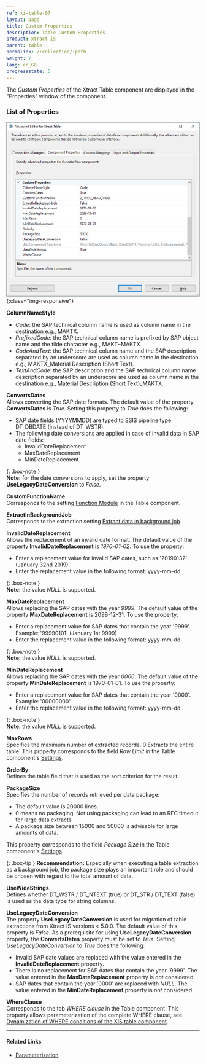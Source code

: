 ```yaml
---
ref: xi-table-07
layout: page
title: Custom Properties
description: Table Custom Properties
product: xtract-is
parent: table
permalink: /:collection/:path
weight: 7
lang: en_GB
progressstate: 5
---
```



The *Custom Properties* of the Xtract Table component are displayed in the "Properties" window of the component. 

### List of Properties

![Table-XIS-Properties](/img/content/Table-XIS-Properties.png){:class="img-responsive"}

**ColumnNameStyle**<br>
- *Code*: the SAP technical column name is used as column name in the destination e.g., MAKTX.<br>
- *PrefixedCode*: the SAP technical column name is prefixed by SAP object name and the tilde character e.g., MAKT~MAKTX
- *CodeAndText*: the SAP technical column name and the SAP description separated by an underscore are used as column name in the destination e.g., MAKTX_Material Description (Short Text).<br>
- *TextAndCode*: the SAP description and the SAP technical column name description separated by an underscore are used as column name in the destination e.g., Material Description (Short Text)_MAKTX.


**ConvertsDates**<br>
Allows converting the SAP date formats. The default value of the property **ConvertsDates** is *True*. Setting this property to *True* does the following:
* SAP date fields (YYYYMMDD) are typed to SSIS pipeline type DT_DBDATE (instead of DT_WSTR).
* The following date conversions are applied in case of invalid data in SAP date fields: 
	- InvalidDateReplacement
	- MaxDateReplacement
	- MinDateReplacement
	
{: .box-note }	
**Note:** for the date conversions to apply, set the property **UseLegacyDateConversion**  to *False*.

**CustomFunctionName**<br>
Corresponds to the setting [Function Module](./extraction-settings#function-module) in the Table component.

**ExtractInBackgroundJob**<br>
Corresponds to the extraction setting [Extract data in background job](./extraktionseinstellungen#extract-data-in-background-job).

**InvalidDateReplacement**<br>
Allows the replacement of an invalid date format. The default value of the property **InvalidDateReplacement** is *1970-01-02*. To use the property:
* Enter a replacement value for invalid SAP dates, such as '20190132' (January 32nd  2019).
* Enter the replacement value in the following format: yyyy-mm-dd

{: .box-note }	
**Note:** the value *NULL* is supported. 

**MaxDateReplacement**<br>
Allows replacing the SAP dates with the year *9999*. The default value of the property **MaxDateReplacement** is 2099-12-31. To use the property:
* Enter a replacement value for SAP dates that contain the year '9999'. Example: '99990101' (January 1st 9999)
* Enter the replacement value in the following format: yyyy-mm-dd

{: .box-note }	
**Note:** the value *NULL* is supported. 

**MinDateReplacement**<br>
Allows replacing the SAP dates with the year *0000*. The default value of the property **MinDateReplacement** is 1970-01-01. To use the property:
* Enter a replacement value for SAP dates that contain the year '0000'. Example: '00000000' 
* Enter the replacement value in the following format: yyyy-mm-dd

{: .box-note }	
**Note:** the value *NULL* is supported. 

**MaxRows**<br>
Specifies the maximum number of extracted records. 0 Extracts the entire table. This property corresponds to the field *Row Limit* in the Table component's [Settings](./extraction-settings).

**OrderBy**<br>
Defines the table field that is used as the sort criterion for the result.

**PackageSize**<br>
Specifies the number of records retrieved per data package: 
- The default value is 20000 lines. 
- 0 means no packaging. Not using packaging can lead to an RFC timeout for large data extracts. 
- A package size between 15000 and 50000 is advisable for large amounts of data. 

This property corresponds to the field *Package Size* in the Table component's [Settings](./extraction-settings).

{: .box-tip }
**Recommendation:** Especially when executing a table extraction as a background job, the package size plays an important role and should be chosen with regard to the total amount of data. 

**UseWideStrings**<br>
Defines whether DT_WSTR / DT_NTEXT (true) or DT_STR / DT_TEXT (false) is used as the data type for string columns.

**UseLegacyDateConversion**<br>
The property **UseLegacyDateConversion** is used for migration of table extractions from Xtract IS versions < 5.0.0. The default value of this property is *False*. As a prerequisite for using **UseLegacyDateConversion** property, the **ConvertsDates** property must be set to *True*. Setting *UseLegacyDateConversion* to *True* does the following:
* Invalid SAP date values are replaced with the value entered in the **InvalidDateReplacement** property.
* There is no replacement for SAP dates that contain the year '9999'. The value entered in the **MaxDateReplacement** property is *not* considered.
* SAP dates that contain the year '0000' are replaced with *NULL*. The value entered in the **MinDateReplacement** property is *not* considered.

**WhereClause**<br>
Corresponds to the tab *WHERE clause* in the Table component. This property allows parameterization of the complete WHERE clause, see [Dynamization of WHERE conditions of the XIS table component](https://kb.theobald-software.com/xtract-is/Dynamization-of-WHERE-conditions-of-the-XIS-table-components).

****
#### Related Links
- [Parameterization](./table-parametrization) 